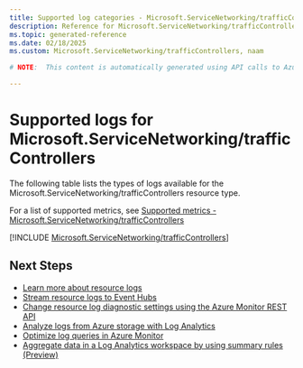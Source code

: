 ```yaml
---
title: Supported log categories - Microsoft.ServiceNetworking/trafficControllers
description: Reference for Microsoft.ServiceNetworking/trafficControllers in Azure Monitor Logs.
ms.topic: generated-reference
ms.date: 02/18/2025
ms.custom: Microsoft.ServiceNetworking/trafficControllers, naam

# NOTE:  This content is automatically generated using API calls to Azure. Any edits made on these files will be overwritten in the next run of the script. 

---
```





# Supported logs for Microsoft.ServiceNetworking/trafficControllers  
The following table lists the types of logs available for the Microsoft.ServiceNetworking/trafficControllers resource type.
  
  
  
For a list of supported metrics, see [Supported metrics - Microsoft.ServiceNetworking/trafficControllers](../supported-metrics/microsoft-servicenetworking-trafficcontrollers-metrics.md)  
  

  
[!INCLUDE [Microsoft.ServiceNetworking/trafficControllers](~/reusable-content/ce-skilling/azure/includes/azure-monitor/reference/logs/microsoft-servicenetworking-trafficcontrollers-logs-include.md)]  
  

## Next Steps

* [Learn more about resource logs](/azure/azure-monitor/essentials/platform-logs-overview)
* [Stream resource logs to Event Hubs](/azure/azure-monitor/essentials/resource-logs#send-to-azure-event-hubs)
* [Change resource log diagnostic settings using the Azure Monitor REST API](/rest/api/monitor/diagnosticsettings)
* [Analyze logs from Azure storage with Log Analytics](/azure/azure-monitor/essentials/resource-logs#send-to-log-analytics-workspace)
* [Optimize log queries in Azure Monitor](/azure/azure-monitor/logs/query-optimization)
* [Aggregate data in a Log Analytics workspace by using summary rules (Preview)](/azure/azure-monitor/logs/summary-rules)